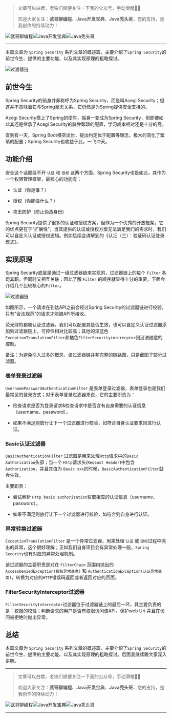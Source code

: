 > 文章可以白嫖，老铁们顺便关注一下我的公众号，手动滑稽🤣🤣 &nbsp;
>
> 欢迎大家关注：**武哥聊编程**、**Java开发宝典**、**Java秃头哥**，您的支持，是我创作的持续动力！&nbsp;&nbsp;

![武哥聊编程](https://img-blog.csdnimg.cn/202002150421550.jpg)![Java开发宝典](https://img-blog.csdnimg.cn/20200608005630228.png)![Java秃头哥](https://img-blog.csdnimg.cn/20201025170941235.png)

----

本篇文章为 ```Spring Security``` 系列文章的概述篇，主要介绍了```Spring Security```的前世今生、提供的主要功能、以及其实现原理的粗略探讨。

![过滤器链](https://img-blog.csdnimg.cn/20200913225028240.png)

## 前世今生

Spring Security的前身并非称呼为Spring Security，而是叫Acegi Security；但这并不意味着它与Spring毫无关系，它仍然是为Spring提供安全支持的。

Acegi Security搭上了Spring的便车，摇身一变成为Spring Security，但即便如此其还是继承了Acegi Security的臃肿繁琐的配置，学习成本相对还是十分的高。

直到有一天，Spring Boot横空出世，提出约定优于配置等理念，极大的简化了繁琐的配置；Spring Security也收益于此，一飞冲天。

## 功能介绍

安全这个话题绕不开 ```认证``` 和 ```授权``` 这两个方面，Spring Security也是如此，其作为一个权限管理框架，最核心的功能有：

- 认证（你是谁？）

- 授权（你能做什么？）

- 攻击防护（防止伪造身份)

Spring Security提供了很多的认证和授权方案，但作为一个优秀的开放框架，它的优点更在于“扩展性”，当其提供的认证或授权方案无法满足我们的需求时，我们可以自定义认证或授权逻辑。例如后续会讲解到的《认证（三）：验证码认证登录模式》。

## 实现原理

Spring Security底层是通过一组过滤器链来实现的，过滤器链上的每个 ```Filter``` 各司其职，但同时又相互关联；因此了解 ```Filter``` 的顺序就显得十分的重要，下面会介绍几个比较核心的```Filter```。

![过滤器链](https://note.youdao.com/yws/api/personal/file/7831A84E495D411DB71F97709042E35D?method=download&shareKey=85256209e68294593a6376aa52d2429a)

如图所示，一个请求在到达API之前会经过Spring Security的过滤器链进行校验，只有"合法规范"的请求才能被API所接收。

荧光绿的都属认证过滤器，我们可以配置其是否生效，也可以自定义认证过滤器添加到过滤器链上，可控性相对比较高；其他的深蓝色```ExceptionTranslationFilter```和橘色```FilterSecurityinterecptor```则没法随意的控制。

备注：为避免引入过多的概念，该过滤器链并非完整的链路图，只是截图了部分过滤器。

### 表单登录过滤器

```UsernamePasswordAuthenticationFilter``` 是表单登录过滤器，表单登录也是我们最常见的登录方式；对于表单登录过滤器来说，它的主要职责为：

- 检查请求是否为登录请求&检查请求中是否含有自身需要的认证信息（username、password）。

- 如果不满足则放行让下一个过滤器进行校验，如符合自身认证要求则进行认证。

### Basic认证过滤器

```BasicAuthenticationFilter``` 过滤器是用来处理```Http```请求中的```Basic Authorization```头部；当一个 ```Http```请求头(```Reqeust Header```)中包含```Authorization```，并且其值为 ```Basic xxx```的时候，```BasicAuthenticationFilter```就会生效。

主要职责：

- 尝试解析 ```Http basic authorization```获取相应的认证信息（username、password）。

- 如果不满足则放行让下一个过滤器进行校验，如符合则自身进行认证。

### 异常转换过滤器

```ExceptionTranslationFilter``` 是一个异常过滤器，用来处理 ```认证``` 或 ```授权```过程中抛出的异常，这个很好理解；正如我们自身项目会有异常处理一般，```Spring Security```也有对应的异常处理机制。

该过滤器的主要职责是对在 ```FilterChain``` 范围内抛出的```AccessDeniedException(授权异常基类)``` 和 ```AuthenticationException(认证异常基类)```，转换为对应的```HTTP```错误码返回或者返回对应的页面。

### FilterSecurityInterceptor过滤器

```FilterSecurityInterceptor```过滤器位于过滤器链上的最后一环，其主要负责的是：权限的校验；判断请求的用户是否有权限访问该API。保护web Uri 并且在访问被拒绝时抛出异常。

## 总结

本篇文章为 ```Spring Security``` 系列文章的概述篇，主要介绍了```Spring Security```的前世今生、提供的主要功能、以及其实现原理的粗略探讨。后面我继续跟大家深入讲解。

----

> 文章可以白嫖，老铁们顺便关注一下我的公众号，手动滑稽🤣🤣 &nbsp;
>
> 欢迎大家关注：**武哥聊编程**、**Java开发宝典**、**Java秃头哥**，您的支持，是我创作的持续动力！&nbsp;&nbsp;

![武哥聊编程](https://img-blog.csdnimg.cn/202002150421550.jpg)![Java开发宝典](https://img-blog.csdnimg.cn/20200608005630228.png)![Java秃头哥](https://img-blog.csdnimg.cn/20201025170941235.png)

----